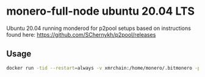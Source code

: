 # monero-full-node ubuntu 20.04 LTS

Ubuntu 20.04 running monderod for p2pool setups based on instructions found here: <https://github.com/SChernykh/p2pool/releases>

## Usage

```bash
docker run -tid --restart=always -v xmrchain:/home/monero/.bitmonero -p 18080:18080 -p 18081:18081 -p 18083:18083 --name=monerod velvetvaldes/monero-daemon:latest
```